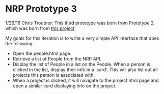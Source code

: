 # NRP Prototype 3

1/26/16 Chris Troutner:
This third prototype was born from Prototype 2, which was born from [this project](https://github.com/requirejs/example-multipage-shim).

My goals for this iteration is to write a very simple API interface that does the following:

* Open the people.html page.
* Retrieve a list of People from the NRP API.
* Display the list of People in a list on the People. When a person is clicked in the list, display their info in a 'card'. This will also list out all projects this person is associated with.
* When a project is clicked, it will navigate to the project.html page and open a similar card displaying info on the project.